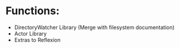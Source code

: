 # Functions:
- DirectoryWatcher Library (Merge with filesystem documentation)
- Actor Library
- Extras to Reflexion
